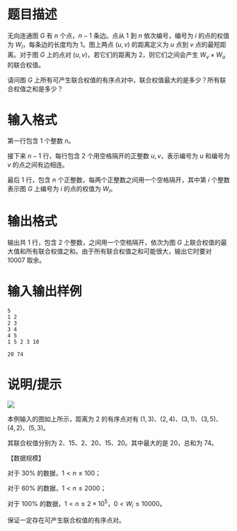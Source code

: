 # 题目描述

无向连通图 $G$ 有 $n$ 个点，$n-1$ 条边。点从 $1$ 到 $n$ 依次编号，编号为 $i$ 的点的权值为 $W_i$，每条边的长度均为 $1$。图上两点 $(u,v)$ 的距离定义为 $u$ 点到 $v$ 点的最短距离。对于图 $G$ 上的点对 $(u,v)$，若它们的距离为 $2$，则它们之间会产生 $W_v \times W_u$ 的联合权值。

请问图 $G$ 上所有可产生联合权值的有序点对中，联合权值最大的是多少？所有联合权值之和是多少？

# 输入格式

第一行包含 $1$ 个整数 $n$。

接下来 $n-1$ 行，每行包含 $2$ 个用空格隔开的正整数 $u,v$，表示编号为 $u$ 和编号为 $v$ 的点之间有边相连。

最后 $1$ 行，包含 $n$ 个正整数，每两个正整数之间用一个空格隔开，其中第 $i$ 个整数表示图 $G$ 上编号为 $i$ 的点的权值为 $W_i$。

# 输出格式

输出共 $1$ 行，包含 $2$ 个整数，之间用一个空格隔开，依次为图 $G$ 上联合权值的最大值和所有联合权值之和。由于所有联合权值之和可能很大，输出它时要对 $10007$ 取余。

# 输入输出样例

```input1
5
1 2
2 3
3 4
4 5
1 5 2 3 10
```

```output1
20 74
```

# 说明/提示

![](file://link.png)

本例输入的图如上所示，距离为 2 的有序点对有 $(1,3)$、$(2,4)$、$(3,1)$、$(3,5)$、$(4,2)$、$(5,3)$。

其联合权值分别为 $2$、$15$、$2$、$20$、$15$、$20$。其中最大的是 $20$，总和为 $74$。

【数据规模】

对于 $30 \%$ 的数据，$1 < n \leq 100$；

对于 $60 \%$ 的数据，$1 < n \leq 2000$；

对于 $100 \%$ 的数据，$1 < n \leq 2 \times {10}^5$，$0 < W_i \leq 10000$。

保证一定存在可产生联合权值的有序点对。
